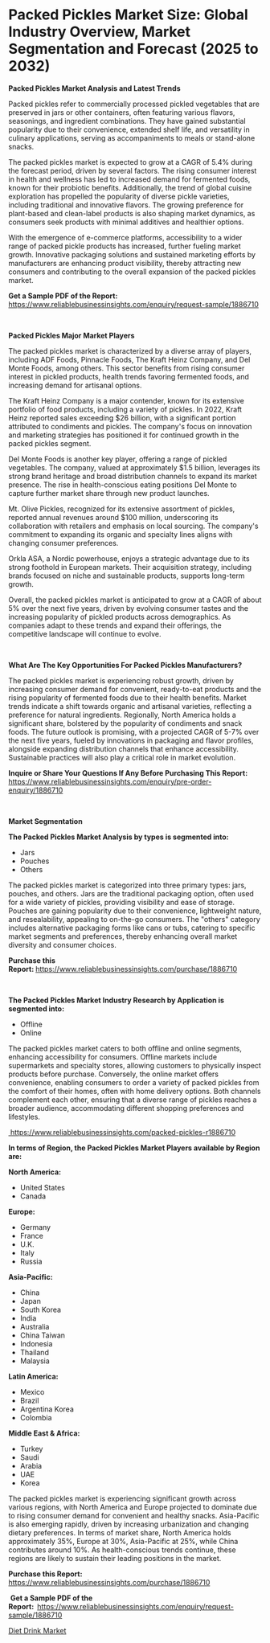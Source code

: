 <p><h1>Packed Pickles Market Size: Global Industry Overview, Market Segmentation and Forecast (2025 to 2032)</h1></p><p><strong>Packed Pickles Market Analysis and Latest Trends</strong></p>
<p><p>Packed pickles refer to commercially processed pickled vegetables that are preserved in jars or other containers, often featuring various flavors, seasonings, and ingredient combinations. They have gained substantial popularity due to their convenience, extended shelf life, and versatility in culinary applications, serving as accompaniments to meals or stand-alone snacks.</p><p>The packed pickles market is expected to grow at a CAGR of 5.4% during the forecast period, driven by several factors. The rising consumer interest in health and wellness has led to increased demand for fermented foods, known for their probiotic benefits. Additionally, the trend of global cuisine exploration has propelled the popularity of diverse pickle varieties, including traditional and innovative flavors. The growing preference for plant-based and clean-label products is also shaping market dynamics, as consumers seek products with minimal additives and healthier options. </p><p>With the emergence of e-commerce platforms, accessibility to a wider range of packed pickle products has increased, further fueling market growth. Innovative packaging solutions and sustained marketing efforts by manufacturers are enhancing product visibility, thereby attracting new consumers and contributing to the overall expansion of the packed pickles market.</p></p>
<p><strong>Get a Sample PDF of the Report:&nbsp;</strong> <a href="https://www.reliablebusinessinsights.com/enquiry/request-sample/1886710?utm_campaign=2201&utm_medium=2&utm_source=Github&utm_content=ia&utm_term=14022025&utm_id=packed-pickles">https://www.reliablebusinessinsights.com/enquiry/request-sample/1886710</a></p>
<p>&nbsp;</p>
<p><strong>Packed Pickles Major Market Players</strong></p>
<p><p>The packed pickles market is characterized by a diverse array of players, including ADF Foods, Pinnacle Foods, The Kraft Heinz Company, and Del Monte Foods, among others. This sector benefits from rising consumer interest in pickled products, health trends favoring fermented foods, and increasing demand for artisanal options.</p><p>The Kraft Heinz Company is a major contender, known for its extensive portfolio of food products, including a variety of pickles. In 2022, Kraft Heinz reported sales exceeding $26 billion, with a significant portion attributed to condiments and pickles. The company's focus on innovation and marketing strategies has positioned it for continued growth in the packed pickles segment.</p><p>Del Monte Foods is another key player, offering a range of pickled vegetables. The company, valued at approximately $1.5 billion, leverages its strong brand heritage and broad distribution channels to expand its market presence. The rise in health-conscious eating positions Del Monte to capture further market share through new product launches.</p><p>Mt. Olive Pickles, recognized for its extensive assortment of pickles, reported annual revenues around $100 million, underscoring its collaboration with retailers and emphasis on local sourcing. The company's commitment to expanding its organic and specialty lines aligns with changing consumer preferences.</p><p>Orkla ASA, a Nordic powerhouse, enjoys a strategic advantage due to its strong foothold in European markets. Their acquisition strategy, including brands focused on niche and sustainable products, supports long-term growth.</p><p>Overall, the packed pickles market is anticipated to grow at a CAGR of about 5% over the next five years, driven by evolving consumer tastes and the increasing popularity of pickled products across demographics. As companies adapt to these trends and expand their offerings, the competitive landscape will continue to evolve.</p></p>
<p>&nbsp;</p>
<p><strong>What Are The Key Opportunities For Packed Pickles Manufacturers?</strong></p>
<p><p>The packed pickles market is experiencing robust growth, driven by increasing consumer demand for convenient, ready-to-eat products and the rising popularity of fermented foods due to their health benefits. Market trends indicate a shift towards organic and artisanal varieties, reflecting a preference for natural ingredients. Regionally, North America holds a significant share, bolstered by the popularity of condiments and snack foods. The future outlook is promising, with a projected CAGR of 5-7% over the next five years, fueled by innovations in packaging and flavor profiles, alongside expanding distribution channels that enhance accessibility. Sustainable practices will also play a critical role in market evolution.</p></p>
<p><strong>Inquire or Share Your Questions If Any Before Purchasing This Report:</strong> <a href="https://www.reliablebusinessinsights.com/enquiry/pre-order-enquiry/1886710?utm_campaign=2201&utm_medium=2&utm_source=Github&utm_content=ia&utm_term=14022025&utm_id=packed-pickles">https://www.reliablebusinessinsights.com/enquiry/pre-order-enquiry/1886710</a></p>
<p>&nbsp;</p>
<p><strong>Market Segmentation</strong></p>
<p><strong>The Packed Pickles Market Analysis by types is segmented into:</strong></p>
<p><ul><li>Jars</li><li>Pouches</li><li>Others</li></ul></p>
<p><p>The packed pickles market is categorized into three primary types: jars, pouches, and others. Jars are the traditional packaging option, often used for a wide variety of pickles, providing visibility and ease of storage. Pouches are gaining popularity due to their convenience, lightweight nature, and resealability, appealing to on-the-go consumers. The "others" category includes alternative packaging forms like cans or tubs, catering to specific market segments and preferences, thereby enhancing overall market diversity and consumer choices.</p></p>
<p><strong>Purchase this Report:&nbsp;</strong><a href="https://www.reliablebusinessinsights.com/purchase/1886710?utm_campaign=2201&utm_medium=2&utm_source=Github&utm_content=ia&utm_term=14022025&utm_id=packed-pickles">https://www.reliablebusinessinsights.com/purchase/1886710</a></p>
<p>&nbsp;</p>
<p><strong>The Packed Pickles Market Industry Research by Application is segmented into:</strong></p>
<p><ul><li>Offline</li><li>Online</li></ul></p>
<p><p>The packed pickles market caters to both offline and online segments, enhancing accessibility for consumers. Offline markets include supermarkets and specialty stores, allowing customers to physically inspect products before purchase. Conversely, the online market offers convenience, enabling consumers to order a variety of packed pickles from the comfort of their homes, often with home delivery options. Both channels complement each other, ensuring that a diverse range of pickles reaches a broader audience, accommodating different shopping preferences and lifestyles.</p></p>
<p><a href="https://www.reliablebusinessinsights.com/packed-pickles-r1886710?utm_campaign=2201&utm_medium=2&utm_source=Github&utm_content=ia&utm_term=14022025&utm_id=packed-pickles">&nbsp;https://www.reliablebusinessinsights.com/packed-pickles-r1886710</a></p>
<p><strong>In terms of Region, the Packed Pickles Market Players available by Region are:</strong></p>
<p>
    <p> <strong> North America: </strong>
        <ul>
            <li>United States</li>
            <li>Canada</li>
        </ul>
        </p> 
    <p> <strong> Europe: </strong>
        <ul>
            <li>Germany</li>
            <li>France</li>
            <li>U.K.</li>
            <li>Italy</li>
            <li>Russia</li>
        </ul>
        </p> 
    <p> <strong> Asia-Pacific: </strong>
        <ul>
            <li>China</li>
            <li>Japan</li>
            <li>South Korea</li>
            <li>India</li>
            <li>Australia</li>
            <li>China Taiwan</li>
            <li>Indonesia</li>
            <li>Thailand</li>
            <li>Malaysia</li>
        </ul>
        </p> 
    <p> <strong> Latin America: </strong>
        <ul>
            <li>Mexico</li>
            <li>Brazil</li>
            <li>Argentina Korea</li>
            <li>Colombia</li>
        </ul>
        </p> 
    <p> <strong> Middle East & Africa: </strong>
        <ul>
            <li>Turkey</li>
            <li>Saudi</li>
            <li>Arabia</li>
            <li>UAE</li>
            <li>Korea</li>
        </ul>
    </p>
    </p>
<p><p>The packed pickles market is experiencing significant growth across various regions, with North America and Europe projected to dominate due to rising consumer demand for convenient and healthy snacks. Asia-Pacific is also emerging rapidly, driven by increasing urbanization and changing dietary preferences. In terms of market share, North America holds approximately 35%, Europe at 30%, Asia-Pacific at 25%, while China contributes around 10%. As health-conscious trends continue, these regions are likely to sustain their leading positions in the market.</p></p>
<p><strong>Purchase this Report: </strong><a href="https://www.reliablebusinessinsights.com/purchase/1886710?utm_campaign=2201&utm_medium=2&utm_source=Github&utm_content=ia&utm_term=14022025&utm_id=packed-pickles">https://www.reliablebusinessinsights.com/purchase/1886710</a></p>
<p>&nbsp;<strong>Get a Sample PDF of the Report:&nbsp;&nbsp;</strong><a href="https://www.reliablebusinessinsights.com/enquiry/request-sample/1886710?utm_campaign=2201&utm_medium=2&utm_source=Github&utm_content=ia&utm_term=14022025&utm_id=packed-pickles">https://www.reliablebusinessinsights.com/enquiry/request-sample/1886710</a></p>
<p><strong></strong></p>
<p><p><a href="https://github.com/gerdabatiskzv9/Market-Research-Report-List-1/blob/main/diet-drink-market.md?utm_campaign=2201&utm_medium=2&utm_source=Github&utm_content=ia&utm_term=14022025&utm_id=packed-pickles">Diet Drink Market</a></p></p>